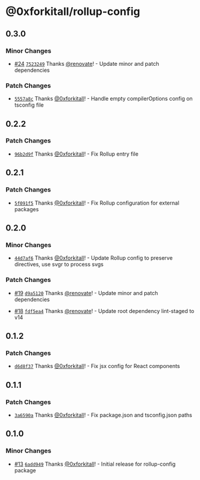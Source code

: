 # @0xforkitall/rollup-config

## 0.3.0

### Minor Changes

-   [#24](https://github.com/0xforkitall/dev-config/pull/24) [`7523249`](https://github.com/0xforkitall/dev-config/commit/75232492c6ef2a3853e2e716cd959c47e008cecc) Thanks [@renovate](https://github.com/apps/renovate)! - Update minor and patch dependencies

### Patch Changes

-   [`5557a8c`](https://github.com/0xforkitall/dev-config/commit/5557a8cca31d5af29b274a3f6234625fea3be418) Thanks [@0xforkitall](https://github.com/0xforkitall)! - Handle empty compilerOptions config on tsconfig file

## 0.2.2

### Patch Changes

-   [`96b2d9f`](https://github.com/0xforkitall/dev-config/commit/96b2d9ffba6ca8c7bf1a030ee1e6bd341578db86) Thanks [@0xforkitall](https://github.com/0xforkitall)! - Fix Rollup entry file

## 0.2.1

### Patch Changes

-   [`5f091f5`](https://github.com/0xforkitall/dev-config/commit/5f091f50104f6c081a751f54bec09c5ee50d7060) Thanks [@0xforkitall](https://github.com/0xforkitall)! - Fix Rollup configuration for external packages

## 0.2.0

### Minor Changes

-   [`44d7af6`](https://github.com/0xforkitall/dev-config/commit/44d7af6167cbe2ba80195a522153e000d3e7c762) Thanks [@0xforkitall](https://github.com/0xforkitall)! - Update Rollup config to preserve directives, use svgr to process svgs

### Patch Changes

-   [#19](https://github.com/0xforkitall/dev-config/pull/19) [`d9a5120`](https://github.com/0xforkitall/dev-config/commit/d9a5120185e6099ea2abbd844f7d0038831f269c) Thanks [@renovate](https://github.com/apps/renovate)! - Update minor and patch dependencies

-   [#18](https://github.com/0xforkitall/dev-config/pull/18) [`fdf5ea4`](https://github.com/0xforkitall/dev-config/commit/fdf5ea45efb0d4207c31adac39c8318ac94a5643) Thanks [@renovate](https://github.com/apps/renovate)! - Update root dependency lint-staged to v14

## 0.1.2

### Patch Changes

-   [`d6d8f37`](https://github.com/0xforkitall/dev-config/commit/d6d8f3715747acfd527d2e366b1d93029cc539fd) Thanks [@0xforkitall](https://github.com/0xforkitall)! - Fix jsx config for React components

## 0.1.1

### Patch Changes

-   [`3a6590a`](https://github.com/0xforkitall/dev-config/commit/3a6590a6dc345d92890a7f30c08cd3b1e03836d3) Thanks [@0xforkitall](https://github.com/0xforkitall)! - Fix package.json and tsconfig.json paths

## 0.1.0

### Minor Changes

-   [#13](https://github.com/0xforkitall/dev-config/pull/13) [`6add949`](https://github.com/0xforkitall/dev-config/commit/6add94914ce308a16886469078c98ee17eba8346) Thanks [@0xforkitall](https://github.com/0xforkitall)! - Initial release for rollup-config package
